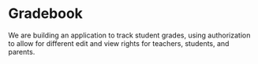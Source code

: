 # **Gradebook**

We are building an application to track student grades, using authorization to allow for different edit and view rights for teachers, students, and parents. 
